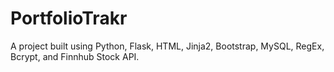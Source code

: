 # PortfolioTrakr

A project built using Python, Flask, HTML, Jinja2, Bootstrap, MySQL, RegEx, Bcrypt, and Finnhub Stock API.
